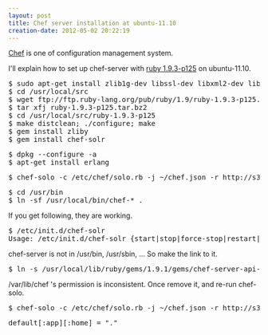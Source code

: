 ```yaml
---
layout: post
title: Chef server installation at ubuntu-11.10
creation-date: 2012-05-02 20:22:19
---
```

[Chef][chef-home] is one of configuration management system.

  [chef-home]: http://wiki.opscode.com/display/chef/Home
  [ruby-tarball]: ftp://ftp.ruby-lang.org/pub/ruby/1.9/ruby-1.9.3-p125.tar.bz2

I'll explain how to set up chef-server with [ruby 1.9.3-p125][ruby-tarball] on ubuntu-11.10.


<pre>
$ sudo apt-get install zlib1g-dev libssl-dev libxml2-dev libsqlite3-dev
$ cd /usr/local/src
$ wget ftp://ftp.ruby-lang.org/pub/ruby/1.9/ruby-1.9.3-p125.tar.bz2
$ tar xfj ruby-1.9.3-p125.tar.bz2
$ cd /usr/local/src/ruby-1.9.3-p125
$ make distclean; ./configure; make
$ gem install zliby
$ gem install chef-solr
</pre>

<pre>
$ dpkg --configure -a
$ apt-get install erlang
</pre>

<pre>
$ chef-solo -c /etc/chef/solo.rb -j ~/chef.json -r http://s3.amazonaws.com/chef-solo/bootstrap-latest.tar.gz
</pre>

<pre>
$ cd /usr/bin
$ ln -sf /usr/local/bin/chef-* .
</pre>

If you get following, they are working.

<pre>
$ /etc/init.d/chef-solr
Usage: /etc/init.d/chef-solr {start|stop|force-stop|restart|force-reload|status}
</pre>

chef-server is not in /usr/bin, /usr/sbin, ...
So make the link to it.
<pre>
$ ln -s /usr/local/lib/ruby/gems/1.9.1/gems/chef-server-api-0.10.8/bin/chef-server /usr/bin
</pre>

/var/lib/chef 's permission is inconsistent. Once remove it, and re-run chef-solo.
<pre>
$ chef-solo -c /etc/chef/solo.rb -j ~/chef.json -r http://s3.amazonaws.com/chef-solo/bootstrap-latest.tar.gz
</pre>


<pre class="prettyprint ruby">
default[:app][:home] = "."
</pre>
